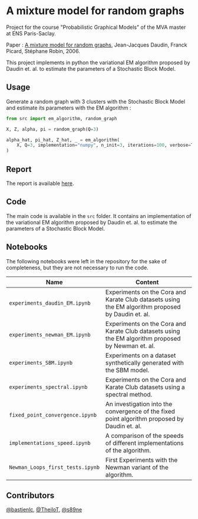 # A mixture model for random graphs

Project for the course "Probabilistic Graphical Models" of the MVA master at ENS Paris-Saclay.

Paper : [A mixture model for random graphs](https://inria.hal.science/inria-00070186/document), Jean-Jacques Daudin, Franck Picard, Stéphane Robin, 2006.

This project implements in python the variational EM algorithm proposed by Daudin et. al. to estimate the parameters of a Stochastic Block Model.

## Usage

Generate a random graph with 3 clusters with the Stochastic Block Model and estimate its parameters with the EM algorithm :
```python
from src import em_algorithm, random_graph

X, Z, alpha, pi = random_graph(Q=3)

alpha_hat, pi_hat, Z_hat, _ = em_algorithm(
    X, Q=3, implementation="numpy", n_init=3, iterations=100, verbose=True
)
```

## Report

The report is available [here](report/report.pdf).

## Code

The main code is available in the `src` folder. It contains an implementation of the variational EM algorithm proposed by Daudin et. al. to estimate the parameters of a Stochastic Block Model.

## Notebooks

The following notebooks were left in the repository for the sake of completeness, but they are not necessary to run the code.

| Name | Content |
| --- | --- |
| `experiments_daudin_EM.ipynb` | Experiments on the Cora and Karate Club datasets using the EM algorithm proposed by Daudin et. al. |
| `experiments_newman_EM.ipynb` | Experiments on the Cora and Karate Club datasets using the EM algorithm proposed by Newman et. al. |
| `experiments_SBM.ipynb` | Experiments on a dataset synthetically generated with the SBM model. |
| `experiments_spectral.ipynb` | Experiments on the Cora and Karate Club datasets using a spectral method. |
| `fixed_point_convergence.ipynb` | An investigation into the convergence of the fixed point algorithm proposed by Daudin et. al. |
| `implementations_speed.ipynb` | A comparison of the speeds of different implementations of the algorithm. |
| `Newman_Loops_first_tests.ipynb` | First Experiments with the Newman variant of the algorithm. |

## Contributors

[@bastienlc](https://github.com/bastienlc),
[@TheiloT](https://github.com/TheiloT),
[@s89ne](https://github.com/s89ne)
